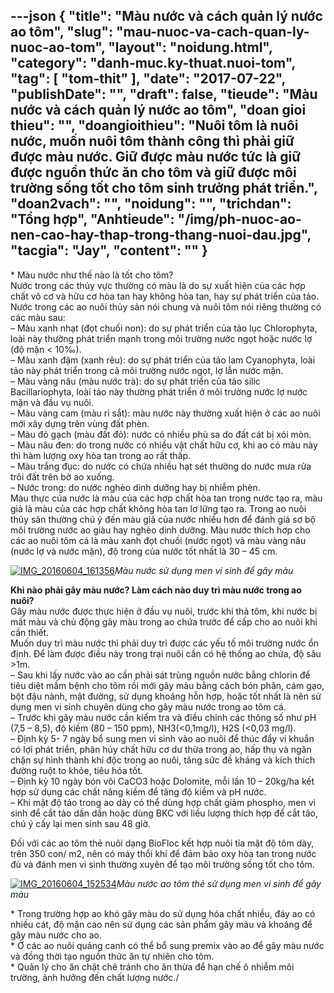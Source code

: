 ---json
{
    "title": "Màu nước và cách quản lý nước ao tôm",
    "slug": "mau-nuoc-va-cach-quan-ly-nuoc-ao-tom",
    "layout": "noidung.html",
    "category": "danh-muc.ky-thuat.nuoi-tom",
    "tag": [
        "tom-thit"
    ],
    "date": "2017-07-22",
    "publishDate": "",
    "draft": false,
    "tieude": "Màu nước và cách quản lý nước ao tôm",
    "doan gioi thieu": "",
    "doangioithieu": "Nuôi tôm là nuôi nước, muốn nuôi tôm thành công thì phải giữ được màu nước. Giữ được màu nước tức là giữ được nguồn thức ăn cho tôm và giữ được môi trường sống tốt cho tôm sinh trưởng phát triển.",
    "doan2vach": "",
    "noidung": "",
    "trichdan": "Tổng hợp",
    "Anhtieude": "/img/ph-nuoc-ao-nen-cao-hay-thap-trong-thang-nuoi-dau.jpg",
    "tacgia": "Jay",
    "__content__": ""
}
---
<p>* M&agrave;u nước như thế n&agrave;o l&agrave; tốt cho t&ocirc;m?<br />
Nước trong c&aacute;c thủy vực thường c&oacute; m&agrave;u l&agrave; do sự xuất hiện của c&aacute;c hợp chất v&ocirc; cơ v&agrave; hữu cơ h&ograve;a tan hay kh&ocirc;ng h&ograve;a tan, hay sự ph&aacute;t triển của tảo. Nước trong c&aacute;c ao nu&ocirc;i thủy sản n&oacute;i chung v&agrave; nu&ocirc;i t&ocirc;m n&oacute;i ri&ecirc;ng thường c&oacute; c&aacute;c m&agrave;u sau:<br />
&ndash; M&agrave;u xanh nhạt (đọt chuối non): do sự ph&aacute;t triển của tảo lục Chlorophyta, lo&agrave;i n&agrave;y thường ph&aacute;t triển mạnh trong m&ocirc;i trường nước ngọt hoặc nước lợ (độ mặn &lt; 10&permil;).<br />
&ndash; M&agrave;u xanh đậm (xanh r&ecirc;u): do sự ph&aacute;t triển của tảo lam Cyanophyta, lo&agrave;i tảo n&agrave;y ph&aacute;t triển trong cả m&ocirc;i trường nước ngọt, lợ lẫn nước mặn.<br />
&ndash; M&agrave;u v&agrave;ng n&acirc;u (m&agrave;u nước tr&agrave;): do sự ph&aacute;t triển của tảo silic Bacillariophyta, lo&agrave;i tảo n&agrave;y thường ph&aacute;t triển ở m&ocirc;i trường nước lợ nước mặn v&agrave; đầu vụ nu&ocirc;i.<br />
&ndash; M&agrave;u v&agrave;ng cam (m&agrave;u rỉ sắt): m&agrave;u nước n&agrave;y thường xuất hiện ở c&aacute;c ao nu&ocirc;i mới x&acirc;y dựng tr&ecirc;n v&ugrave;ng đất ph&egrave;n.<br />
&ndash; M&agrave;u đỏ gạch (m&agrave;u đất đỏ): nước c&oacute; nhiều ph&ugrave; sa do đất c&aacute;t bị x&oacute;i m&ograve;n.<br />
&ndash; M&agrave;u n&acirc;u đen: do trong nước c&oacute; nhiều vật chất hữu cơ, khi ao c&oacute; m&agrave;u n&agrave;y th&igrave; h&agrave;m lượng oxy h&ograve;a tan trong ao rất thấp.<br />
&ndash; M&agrave;u trắng đục: do nước c&oacute; chứa nhiều hạt s&eacute;t thường do nước mưa rửa tr&ocirc;i đất tr&ecirc;n bờ ao xuống.<br />
&ndash; Nước trong: do nước ngh&egrave;o dinh dưỡng hay bị nhiễm ph&egrave;n.<br />
M&agrave;u thực của nước l&agrave; m&agrave;u của c&aacute;c hợp chất h&ograve;a tan trong nước tạo ra, m&agrave;u giả l&agrave; m&agrave;u của c&aacute;c hợp chất kh&ocirc;ng h&ograve;a tan lơ lững tạo ra. Trong ao nu&ocirc;i thủy sản thường ch&uacute; &yacute; đến m&agrave;u giả của nước nhiều hơn để đ&aacute;nh gi&aacute; sơ bộ m&ocirc;i trường nước ao gi&agrave;u hay ngh&egrave;o dinh dưỡng. M&agrave;u nước th&iacute;ch hơp cho c&aacute;c ao nu&ocirc;i t&ocirc;m c&aacute; l&agrave; m&agrave;u xanh đọt chuối (nước ngọt) v&agrave; m&agrave;u v&agrave;ng n&acirc;u (nước lợ v&agrave; nước mặn), độ trong của nước tốt nhất l&agrave; 30 &ndash; 45 cm.</p>

<p><a href="http://moitruongsach.vn/wp-content/uploads/2016/06/IMG_20160604_161356.jpg"><img alt="IMG_20160604_161356" src="http://moitruongsach.vn/wp-content/uploads/2016/06/IMG_20160604_161356-1030x579.jpg" /></a><em>M&agrave;u nước sử dụng men vi sinh để g&acirc;y m&agrave;u</em></p>

<p><strong>Khi n&agrave;o phải g&acirc;y m&agrave;u nước? L&agrave;m c&aacute;ch n&agrave;o duy tr&igrave; m&agrave;u nước trong ao nu&ocirc;i?</strong><br />
G&acirc;y m&agrave;u nước được thực hiện ở đầu vụ nu&ocirc;i, trước khi thả t&ocirc;m, khi nước bị mất m&agrave;u v&agrave; chủ động g&acirc;y m&agrave;u trong ao chứa trước để cấp cho ao nu&ocirc;i khi cần thiết.<br />
Muốn duy tr&igrave; m&agrave;u nước th&igrave; phải duy tr&igrave; được c&aacute;c yếu tố m&ocirc;i trường nước ổn định. Để l&agrave;m được điều n&agrave;y trong trại nu&ocirc;i cần c&oacute; hệ thống ao chứa, độ s&acirc;u &gt;1m.<br />
&ndash; Sau khi lấy nước v&agrave;o ao cần phải s&aacute;t tr&ugrave;ng nguồn nước bằng chlorin để ti&ecirc;u diệt mầm bệnh cho t&ocirc;m rồi mới g&acirc;y m&agrave;u bằng c&aacute;ch b&oacute;n ph&acirc;n, c&aacute;m gạo, bột đậu n&agrave;nh, mật đường, sử dụng kho&aacute;ng hỗn hợp, hoặc tốt nhất l&agrave; n&ecirc;n sử dụng men vi sinh chuy&ecirc;n d&ugrave;ng cho g&acirc;y m&agrave;u nước trong ao t&ocirc;m c&aacute;.<br />
&ndash; Trước khi g&acirc;y m&agrave;u nước cần kiểm tra v&agrave; điều chỉnh c&aacute;c th&ocirc;ng số như pH (7,5 &ndash; 8,5), độ kiềm (80 &ndash; 150 ppm), NH3(&lt;0,1mg/l), H2S (&lt;0,03 mg/l).<br />
&ndash; Định kỳ 5- 7 ng&agrave;y bổ sung men vi sinh v&agrave;o ao nu&ocirc;i để th&uacute;c đẩy vi khuẩn c&oacute; lợi ph&aacute;t triển, ph&acirc;n hủy chất hữu cơ dư thừa trong ao, hấp thụ v&agrave; ngăn chặn sự h&igrave;nh th&agrave;nh kh&iacute; độc trong ao nu&ocirc;i, tăng sức đề kh&aacute;ng v&agrave; k&iacute;ch th&iacute;ch đường ruột to khỏe, ti&ecirc;u h&oacute;a tốt.<br />
&ndash; Định kỳ 10 ng&agrave;y b&oacute;n v&ocirc;i CaCO3 hoặc Dolomite, mỗi lần 10 &ndash; 20kg/ha kết hợp sử dụng c&aacute;c chất n&acirc;ng kiềm để tăng độ kiềm v&agrave; pH nước.<br />
&ndash; Khi mật độ tảo trong ao d&agrave;y c&oacute; thể d&ugrave;ng hợp chất giảm phospho, men vi sinh để cắt tảo dần dần hoặc d&ugrave;ng BKC với liều lượng th&iacute;ch hợp để cắt tảo, ch&uacute; &yacute; cấy lại men sinh sau 48 giờ.</p>

<p>Đối với c&aacute;c ao t&ocirc;m thẻ nu&ocirc;i dạng BioFloc kết hợp nu&ocirc;i tỉa mật độ t&ocirc;m d&agrave;y, tr&ecirc;n 350 con/ m2, n&ecirc;n c&oacute; m&aacute;y thổi kh&iacute; để đảm bảo oxy h&ograve;a tan trong nước đủ v&agrave; đ&aacute;nh men vi sinh thường xuy&ecirc;n để tạo m&ocirc;i trường sống tốt cho t&ocirc;m.</p>

<p><a href="http://moitruongsach.vn/wp-content/uploads/2016/06/IMG_20160604_152534.jpg"><img alt="IMG_20160604_152534" src="http://moitruongsach.vn/wp-content/uploads/2016/06/IMG_20160604_152534-1030x579.jpg" /></a><em>M&agrave;u nước ao t&ocirc;m thẻ sử dụng men vi sinh để g&acirc;y m&agrave;u</em></p>

<p>* Trong trường hợp ao kh&oacute; g&acirc;y m&agrave;u do sử dụng h&oacute;a chất nhiều, đ&aacute;y ao c&oacute; nhiều c&aacute;t, độ mặn cao n&ecirc;n sử dụng c&aacute;c sản phẩm g&acirc;y m&agrave;u v&agrave; kho&aacute;ng để g&acirc;y m&agrave;u nước cho ao.<br />
* Ở c&aacute;c ao nu&ocirc;i quảng canh c&oacute; thể bổ sung premix v&agrave;o ao để g&acirc;y m&agrave;u nước v&agrave; đồng thời tạo nguồn thức ăn tự nhi&ecirc;n cho t&ocirc;m.<br />
* Quản l&yacute; cho ăn chặt chẽ tr&aacute;nh cho ăn thừa để hạn chế &ocirc; nhiễm m&ocirc;i trường, ảnh hưởng đến chất lượng nước./</p>
